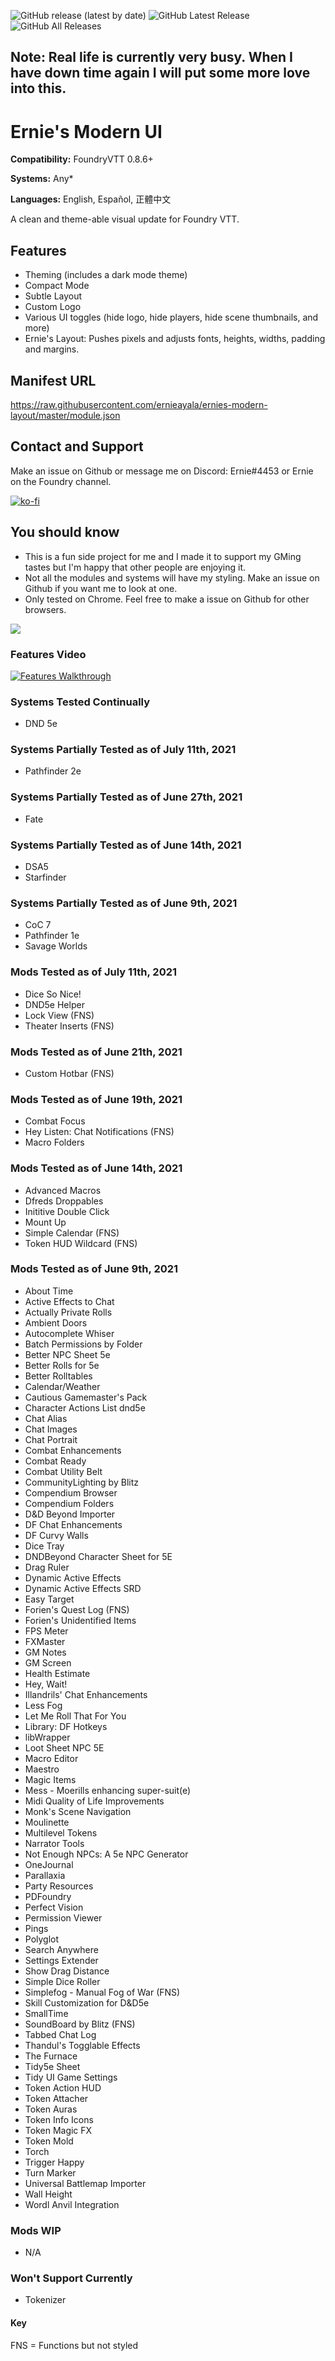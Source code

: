 ![GitHub release (latest by date)](https://img.shields.io/github/v/release/ernieayala/ernies-modern-layout?style=flat-square)
![GitHub Latest Release](https://img.shields.io/github/downloads/ernieayala/ernies-modern-layout/latest/total?style=flat-square)
![GitHub All Releases](https://img.shields.io/github/downloads/ernieayala/ernies-modern-layout/total?label=total%20downloads&style=flat-square)

## Note: Real life is currently very busy. When I have down time again I will put some more love into this.

# Ernie's Modern UI
**Compatibility:** FoundryVTT 0.8.6+

**Systems:** Any*

**Languages:** English, Español, 正體中文

A clean and theme-able visual update for Foundry VTT.

## Features
- Theming (includes a dark mode theme)
- Compact Mode
- Subtle Layout
- Custom Logo
- Various UI toggles (hide logo, hide players, hide scene thumbnails, and more)
- Ernie's Layout: Pushes pixels and adjusts fonts, heights, widths, padding and margins.

## Manifest URL
https://raw.githubusercontent.com/ernieayala/ernies-modern-layout/master/module.json

## Contact and Support
Make an issue on Github or message me on Discord: Ernie#4453 or Ernie on the Foundry channel.

[![ko-fi](https://ko-fi.com/img/githubbutton_sm.svg)](https://ko-fi.com/T6T24X2VD)

## You should know
- This is a fun side project for me and I made it to support my GMing tastes but I'm happy that other people are enjoying it.
- Not all the modules and systems will have my styling. Make an issue on Github if you want me to look at one.
- Only tested on Chrome. Feel free to make a issue on Github for other browsers.

<img src="https://github.com/ernieayala/ernies-modern-layout/raw/master/images/eml-default.jpg"
     style="max-width: 100%;" />
     
### Features Video
[![Features Walkthrough](https://img.youtube.com/vi/bU7sclPTFQU/0.jpg)](https://www.youtube.com/watch?v=bU7sclPTFQU)

### Systems Tested Continually
- DND 5e

### Systems Partially Tested as of July 11th, 2021
- Pathfinder 2e

### Systems Partially Tested as of June 27th, 2021
- Fate

### Systems Partially Tested as of June 14th, 2021
- DSA5
- Starfinder

### Systems Partially Tested as of June 9th, 2021
- CoC 7
- Pathfinder 1e
- Savage Worlds

### Mods Tested as of July 11th, 2021
- Dice So Nice!
- DND5e Helper
- Lock View (FNS)
- Theater Inserts (FNS)

### Mods Tested as of June 21th, 2021
- Custom Hotbar (FNS)

### Mods Tested as of June 19th, 2021
- Combat Focus
- Hey Listen: Chat Notifications (FNS)
- Macro Folders

### Mods Tested as of June 14th, 2021
- Advanced Macros
- Dfreds Droppables
- Inititive Double Click
- Mount Up
- Simple Calendar (FNS)
- Token HUD Wildcard (FNS)

### Mods Tested as of June 9th, 2021
- About Time
- Active Effects to Chat
- Actually Private Rolls
- Ambient Doors
- Autocomplete Whiser
- Batch Permissions by Folder
- Better NPC Sheet 5e
- Better Rolls for 5e
- Better Rolltables
- Calendar/Weather
- Cautious Gamemaster's Pack
- Character Actions List dnd5e
- Chat Alias
- Chat Images
- Chat Portrait
- Combat Enhancements
- Combat Ready
- Combat Utility Belt
- CommunityLighting by Blitz
- Compendium Browser
- Compendium Folders
- D&D Beyond Importer
- DF Chat Enhancements
- DF Curvy Walls
- Dice Tray
- DNDBeyond Character Sheet for 5E
- Drag Ruler
- Dynamic Active Effects
- Dynamic Active Effects SRD
- Easy Target
- Forien's Quest Log (FNS)
- Forien's Unidentified Items
- FPS Meter
- FXMaster
- GM Notes
- GM Screen
- Health Estimate
- Hey, Wait!
- Illandrils' Chat Enhancements
- Less Fog
- Let Me Roll That For You
- Library: DF Hotkeys
- libWrapper
- Loot Sheet NPC 5E
- Macro Editor
- Maestro
- Magic Items
- Mess - Moerills enhancing super-suit(e)
- Midi Quality of Life Improvements
- Monk's Scene Navigation
- Moulinette
- Multilevel Tokens
- Narrator Tools
- Not Enough NPCs: A 5e NPC Generator
- OneJournal
- Parallaxia
- Party Resources
- PDFoundry
- Perfect Vision
- Permission Viewer
- Pings
- Polyglot
- Search Anywhere
- Settings Extender
- Show Drag Distance
- Simple Dice Roller
- Simplefog - Manual Fog of War (FNS)
- Skill Customization for D&D5e
- SmallTime
- SoundBoard by Blitz (FNS)
- Tabbed Chat Log
- Thandul's Togglable Effects
- The Furnace
- Tidy5e Sheet
- Tidy UI Game Settings
- Token Action HUD
- Token Attacher
- Token Auras
- Token Info Icons
- Token Magic FX
- Token Mold
- Torch
- Trigger Happy
- Turn Marker
- Universal Battlemap Importer
- Wall Height
- Wordl Anvil Integration

### Mods WIP
- N/A

### Won't Support Currently
- Tokenizer

#### Key
FNS = Functions but not styled
